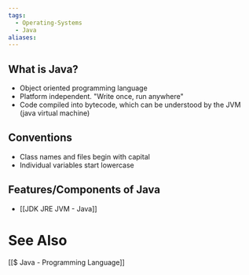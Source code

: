 ```yaml
---
tags:
  - Operating-Systems
  - Java
aliases:
---
```

## What is Java?
- Object oriented programming language
- Platform independent. "Write once, run anywhere"
- Code compiled into bytecode, which can be understood by the JVM (java virtual machine)

## Conventions
- Class names and files begin with capital
- Individual variables start lowercase

## Features/Components of Java
- [[JDK JRE JVM - Java]]

# See Also
[[$ Java - Programming Language]]  